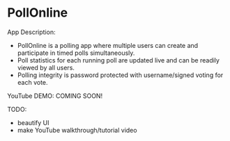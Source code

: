 
# PollOnline

App Description:
  - PollOnline is a polling app where multiple users can create and participate in timed polls simultaneously.
  - Poll statistics for each running poll are updated live and can be readily viewed by all users.
  - Polling integrity is password protected with username/signed voting for each vote.

YouTube DEMO: COMING SOON!

TODO:
  - beautify UI
  - make YouTube walkthrough/tutorial video
